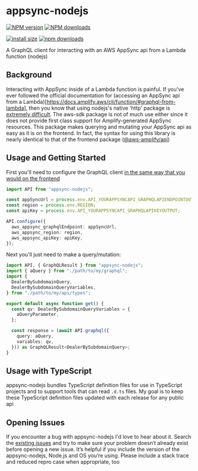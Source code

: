 # appsync-nodejs

[![NPM version](https://img.shields.io/npm/v/appsync-nodejs.svg)](https://www.npmjs.com/package/appsync-nodejs)
[![NPM downloads](https://img.shields.io/npm/dm/appsync-nodejs.svg)](https://www.npmjs.com/package/appsync-nodejs)

[![install size](https://packagephobia.now.sh/badge?p=appsync-nodejs)](https://packagephobia.now.sh/result?p=appsync-nodejs)
[![npm downloads](https://img.shields.io/npm/dm/appsync-nodejs.svg?style=flat-square)](http://npm-stat.com/charts.html?package=appsync-nodejs)

A GraphQL client for interacting with an AWS AppSync api from a Lambda function (nodejs)

## Background

Interacting with AppSync inside of a Lambda function is painful. If you've ever followed
the official documentation for (accessing an AppSync api from a Lambda)[https://docs.amplify.aws/cli/function/#graphql-from-lambda], then you know that using nodejs's native 'http' package is [extremely difficult](https://github.com/aws-amplify/amplify-cli/issues/3302). The aws-sdk package is not of much use either since it does not provide first class support for Amplify-generated AppSync resources. This package makes querying and mutating your AppSync api as easy as it is on the frontend. In fact, the syntax for using this library is nearly identical to that of the frontend package ([@aws-amplify/api](https://docs.amplify.aws/lib/graphqlapi/query-data/q/platform/js/#query-declarations))

## Usage and Getting Started

First you'll need to configure the GraphQL client [in the same way that you would on the frontend](https://docs.amplify.aws/start/getting-started/setup/q/integration/react/#set-up-frontend)

```typescript
import API from "appsync-nodejs";

const appSyncUrl = process.env.API_YOURAPPSYNCAPI_GRAPHQLAPIENDPOINTOUTPUT;
const region = process.env.REGION;
const apiKey = process.env.API_YOURAPPSYNCAPI_GRAPHQLAPIKEYOUTPUT;

API.configure({
  aws_appsync_graphqlEndpoint: appSyncUrl,
  aws_appsync_region: region,
  aws_appsync_apiKey: apiKey,
});
```

Next you'll just need to make a query/mutation:

```typescript
import API, { GraphQLResult } from "appsync-nodejs";
import { aQuery } from "./path/to/my/graphql";
import {
  DealerBySubdomainQuery,
  DealerBySubdomainQueryVariables,
} from "./path/to/my/api/types";

export default async function get() {
  const qv: DealerBySubdomainQueryVariables = {
    aQueryParameter,
  };

  const response = (await API.graphql({
    query: aQuery,
    variables: qv,
  })) as GraphQLResult<DealerBySubdomainQuery>;
}
```

## Usage with TypeScript

appsync-nodejs bundles TypeScript definition files for use in TypeScript projects and to support tools that can read `.d.ts` files. My goal is to keep these TypeScript definition files updated with each release for any public api

## Opening Issues

If you encounter a bug with appsync-nodejs I'd love to hear about it. Search the [existing issues](https://github.com/karrettgelley/appsync-nodejs/issues) and try to make sure your problem doesn’t already exist before opening a new issue. It’s helpful if you include the version of the appsync-nodejs, Node.js and OS you’re using. Please include a stack trace and reduced repro case when appropriate, too
